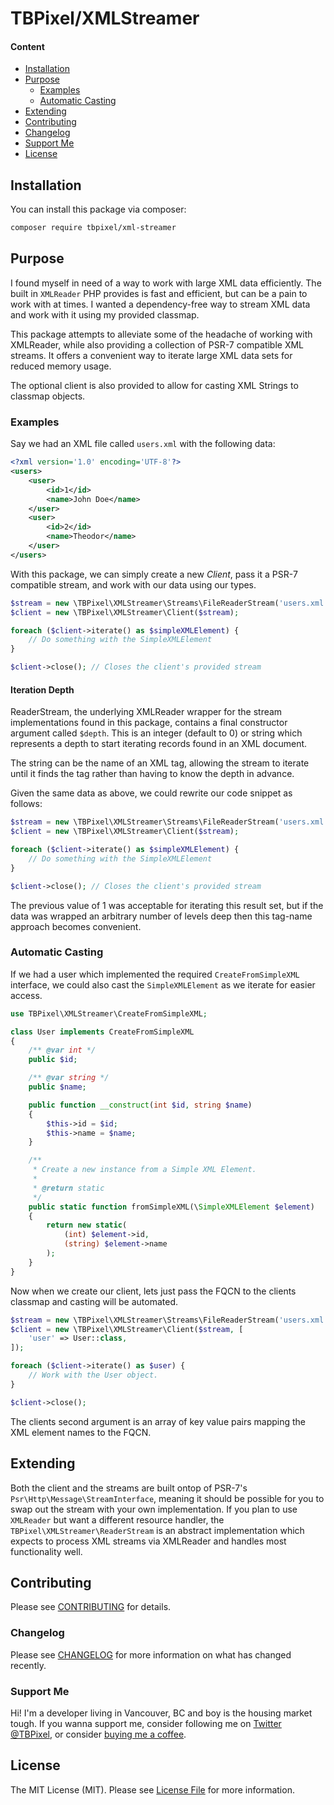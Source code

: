 # TBPixel/XMLStreamer

#### Content

- [Installation](#installation)
- [Purpose](#purpose)
  - [Examples](#examples)
  - [Automatic Casting](#automatic-casting)
- [Extending](#extending)
- [Contributing](#contributing)
- [Changelog](#changelog)
- [Support Me](#support-me)
- [License](#license)

## Installation

You can install this package via composer:

```bash
composer require tbpixel/xml-streamer
```

## Purpose

I found myself in need of a way to work with large XML data efficiently. The built in `XMLReader` PHP provides is fast and efficient, but can be a pain to work with at times. I wanted a dependency-free way to stream XML data and work with it using my provided classmap.

This package attempts to alleviate some of the headache of working with XMLReader, while also providing a collection of PSR-7 compatible XML streams. It offers a convenient way to iterate large XML data sets for reduced memory usage.

The optional client is also provided to allow for casting XML Strings to classmap objects.

### Examples

Say we had an XML file called `users.xml` with the following data:

```xml
<?xml version='1.0' encoding='UTF-8'?>
<users>
    <user>
        <id>1</id>
        <name>John Doe</name>
    </user>
    <user>
        <id>2</id>
        <name>Theodor</name>
    </user>
</users>
```

With this package, we can simply create a new *Client*, pass it a PSR-7 compatible stream, and work with our data using our types.

```php
$stream = new \TBPixel\XMLStreamer\Streams\FileReaderStream('users.xml', 1);
$client = new \TBPixel\XMLStreamer\Client($stream);

foreach ($client->iterate() as $simpleXMLElement) {
    // Do something with the SimpleXMLElement
}

$client->close(); // Closes the client's provided stream
```

#### Iteration Depth

ReaderStream, the underlying XMLReader wrapper for the stream implementations found in this package, contains a final constructor argument called `$depth`. This is an integer (default to 0) or string which represents a depth to start iterating records found in an XML document.

The string can be the name of an XML tag, allowing the stream to iterate until it finds the tag rather than having to know the depth in advance.

Given the same data as above, we could rewrite our code snippet as follows:

```php
$stream = new \TBPixel\XMLStreamer\Streams\FileReaderStream('users.xml', 'users');
$client = new \TBPixel\XMLStreamer\Client($stream);

foreach ($client->iterate() as $simpleXMLElement) {
    // Do something with the SimpleXMLElement
}

$client->close(); // Closes the client's provided stream
```

The previous value of 1 was acceptable for iterating this result set, but if the data was wrapped an arbitrary number of levels deep then this tag-name approach becomes convenient.

### Automatic Casting

If we had a user which implemented the required `CreateFromSimpleXML` interface, we could also cast the `SimpleXMLElement` as we iterate for easier access.

```php
use TBPixel\XMLStreamer\CreateFromSimpleXML;

class User implements CreateFromSimpleXML
{
    /** @var int */
    public $id;

    /** @var string */
    public $name;

    public function __construct(int $id, string $name)
    {
        $this->id = $id;
        $this->name = $name;
    }

    /**
     * Create a new instance from a Simple XML Element.
     *
     * @return static
     */
    public static function fromSimpleXML(\SimpleXMLElement $element)
    {
        return new static(
            (int) $element->id,
            (string) $element->name
        );
    }
}
```

Now when we create our client, lets just pass the FQCN to the clients classmap and casting will be automated.

```php
$stream = new \TBPixel\XMLStreamer\Streams\FileReaderStream('users.xml');
$client = new \TBPixel\XMLStreamer\Client($stream, [
    'user' => User::class,
]);

foreach ($client->iterate() as $user) {
    // Work with the User object.
}

$client->close();
```

The clients second argument is an array of key value pairs mapping the XML element names to the FQCN.

## Extending

Both the client and the streams are built ontop of PSR-7's `Psr\Http\Message\StreamInterface`, meaning it should be possible for you to swap out the stream with your own implementation. If you plan to use `XMLReader` but want a different resource handler, the `TBPixel\XMLStreamer\ReaderStream` is an abstract implementation which expects to process XML streams via XMLReader and handles most functionality well.

## Contributing

Please see [CONTRIBUTING](CONTRIBUTING.md) for details.

### Changelog

Please see [CHANGELOG](CHANGELOG.md) for more information on what has changed recently.

### Support Me

Hi! I'm a developer living in Vancouver, BC and boy is the housing market tough. If you wanna support me, consider following me on [Twitter @TBPixel](https://twitter.com/TBPixel), or consider [buying me a coffee](https://ko-fi.com/tbpixel).

## License

The MIT License (MIT). Please see [License File](LICENSE) for more information.
